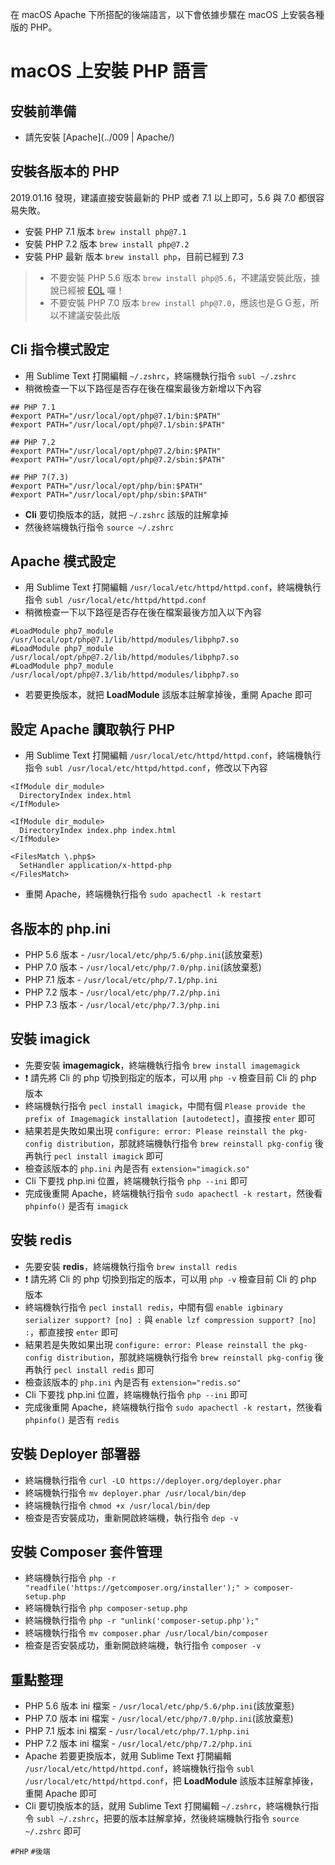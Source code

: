在 macOS Apache 下所搭配的後端語言，以下會依據步驟在 macOS 上安裝各種版的 PHP。

# macOS 上安裝 PHP 語言

## 安裝前準備
* 請先安裝 [Apache](../009 | Apache/)

## 安裝各版本的 PHP
2019.01.16 發現，建議直接安裝最新的 PHP 或者 7.1 以上即可，5.6 與 7.0 都很容易失敗。
* 安裝 PHP 7.1 版本 `brew install php@7.1`
* 安裝 PHP 7.2 版本 `brew install php@7.2`
* 安裝 PHP 最新 版本 `brew install php`，目前已經到 7.3

> * 不要安裝 PHP 5.6 版本 `brew install php@5.6`，不建議安裝此版，據說已經被 [EOL](https://community.chakralinux.org/t/php-5-6-removed-due-to-being-eol/8176) 囉！  
> * 不要安裝 PHP 7.0 版本 `brew install php@7.0`，應該也是ＧＧ惹，所以不建議安裝此版


## Cli 指令模式設定
* 用 Sublime Text 打開編輯 `~/.zshrc`，終端機執行指令 `subl ~/.zshrc`
* 稍微檢查一下以下路徑是否存在後在檔案最後方新增以下內容

```
## PHP 7.1
#export PATH="/usr/local/opt/php@7.1/bin:$PATH"
#export PATH="/usr/local/opt/php@7.1/sbin:$PATH"

## PHP 7.2
#export PATH="/usr/local/opt/php@7.2/bin:$PATH"
#export PATH="/usr/local/opt/php@7.2/sbin:$PATH"

## PHP 7(7.3)
#export PATH="/usr/local/opt/php/bin:$PATH"
#export PATH="/usr/local/opt/php/sbin:$PATH"
```

* **Cli** 要切換版本的話，就把 `~/.zshrc` 該版的註解拿掉
* 然後終端機執行指令 `source ~/.zshrc`

## Apache 模式設定
* 用 Sublime Text 打開編輯 `/usr/local/etc/httpd/httpd.conf`，終端機執行指令 `subl /usr/local/etc/httpd/httpd.conf`
* 稍微檢查一下以下路徑是否存在後在檔案最後方加入以下內容

```
#LoadModule php7_module /usr/local/opt/php@7.1/lib/httpd/modules/libphp7.so
#LoadModule php7_module /usr/local/opt/php@7.2/lib/httpd/modules/libphp7.so
#LoadModule php7_module /usr/local/opt/php@7.3/lib/httpd/modules/libphp7.so
```

* 若要更換版本，就把 **LoadModule** 該版本註解拿掉後，重開 Apache 即可

## 設定 Apache 讀取執行 PHP
* 用 Sublime Text 打開編輯 `/usr/local/etc/httpd/httpd.conf`，終端機執行指令 `subl /usr/local/etc/httpd/httpd.conf`，修改以下內容

```
<IfModule dir_module>
  DirectoryIndex index.html
</IfModule>
```

```
<IfModule dir_module>
  DirectoryIndex index.php index.html
</IfModule>

<FilesMatch \.php$>
  SetHandler application/x-httpd-php
</FilesMatch>
```

* 重開 Apache，終端機執行指令 `sudo apachectl -k restart`

## 各版本的 php.ini
* PHP 5.6 版本 - `/usr/local/etc/php/5.6/php.ini`(該放棄惹)
* PHP 7.0 版本 - `/usr/local/etc/php/7.0/php.ini`(該放棄惹)
* PHP 7.1 版本 - `/usr/local/etc/php/7.1/php.ini`
* PHP 7.2 版本 - `/usr/local/etc/php/7.2/php.ini`
* PHP 7.3 版本 - `/usr/local/etc/php/7.3/php.ini`

## 安裝 imagick
* 先要安裝 **imagemagick**，終端機執行指令 `brew install imagemagick`
* :exclamation: 請先將 Cli 的 php 切換到指定的版本，可以用 `php -v` 檢查目前 Cli 的 php 版本
* 終端機執行指令 `pecl install imagick`，中間有個 `Please provide the prefix of Imagemagick installation [autodetect]`，直接按 `enter` 即可
* 結果若是失敗如果出現 `configure: error: Please reinstall the pkg-config distribution`，那就終端機執行指令 `brew reinstall pkg-config` 後再執行 `pecl install imagick` 即可
* 檢查該版本的 `php.ini` 內是否有 `extension="imagick.so"`
* Cli 下要找 php.ini 位置，終端機執行指令 `php --ini` 即可
* 完成後重開 Apache，終端機執行指令 `sudo apachectl -k restart`，然後看 `phpinfo()` 是否有 `imagick`

## 安裝 redis
* 先要安裝 **redis**，終端機執行指令 `brew install redis`
* :exclamation: 請先將 Cli 的 php 切換到指定的版本，可以用 `php -v` 檢查目前 Cli 的 php 版本
* 終端機執行指令 `pecl install redis`，中間有個 `enable igbinary serializer support? [no] :` 與 `enable lzf compression support? [no] :`，都直接按 `enter` 即可
* 結果若是失敗如果出現 `configure: error: Please reinstall the pkg-config distribution`，那就終端機執行指令 `brew reinstall pkg-config` 後再執行 `pecl install redis` 即可
* 檢查該版本的 `php.ini` 內是否有 `extension="redis.so"`
* Cli 下要找 php.ini 位置，終端機執行指令 `php --ini` 即可
* 完成後重開 Apache，終端機執行指令 `sudo apachectl -k restart`，然後看 `phpinfo()` 是否有 `redis`

## 安裝 Deployer 部署器
* 終端機執行指令 `curl -LO https://deployer.org/deployer.phar`
* 終端機執行指令 `mv deployer.phar /usr/local/bin/dep`
* 終端機執行指令 `chmod +x /usr/local/bin/dep`
* 檢查是否安裝成功，重新開啟終端機，執行指令 `dep -v`

## 安裝 Composer 套件管理
* 終端機執行指令 `php -r "readfile('https://getcomposer.org/installer');" > composer-setup.php`
* 終端機執行指令 `php composer-setup.php`
* 終端機執行指令 `php -r "unlink('composer-setup.php');"`
* 終端機執行指令 `mv composer.phar /usr/local/bin/composer`
* 檢查是否安裝成功，重新開啟終端機，執行指令 `composer -v`

## 重點整理
* PHP 5.6 版本 ini 檔案 - `/usr/local/etc/php/5.6/php.ini`(該放棄惹)
* PHP 7.0 版本 ini 檔案 - `/usr/local/etc/php/7.0/php.ini`(該放棄惹)
* PHP 7.1 版本 ini 檔案 - `/usr/local/etc/php/7.1/php.ini`
* PHP 7.2 版本 ini 檔案 - `/usr/local/etc/php/7.2/php.ini`
* Apache 若要更換版本，就用 Sublime Text 打開編輯 `/usr/local/etc/httpd/httpd.conf`，終端機執行指令 `subl /usr/local/etc/httpd/httpd.conf`，把 **LoadModule** 該版本註解拿掉後，重開 Apache 即可
* Cli 要切換版本的話，就用 Sublime Text 打開編輯 `~/.zshrc`，終端機執行指令 `subl ~/.zshrc`，把要的版本註解拿掉，然後終端機執行指令 `source ~/.zshrc` 即可

`#PHP` `#後端`
